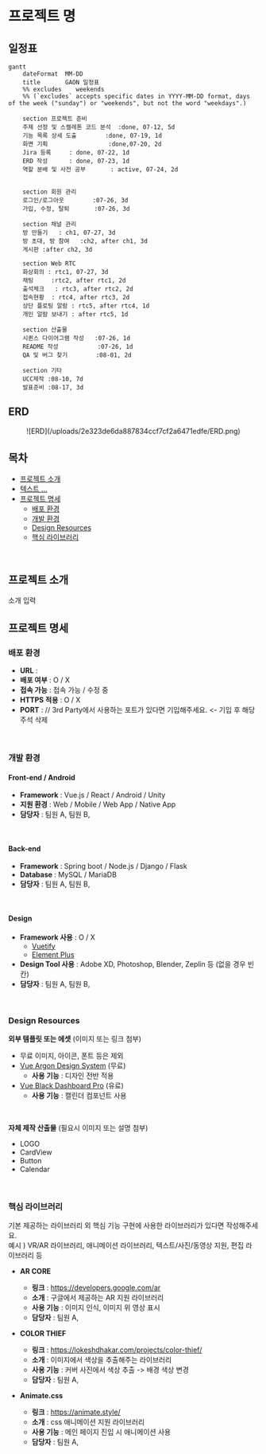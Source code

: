 # 프로젝트 명

## 일정표

```mermaid
gantt
    dateFormat  MM-DD
    title       GAON 일정표
    %% excludes    weekends
    %% (`excludes` accepts specific dates in YYYY-MM-DD format, days of the week ("sunday") or "weekends", but not the word "weekdays".)

    section 프로젝트 준비
    주제 선정 및 스켈레톤 코드 분석	:done, 07-12, 5d
    기능 목록 상세 도출		   :done, 07-19, 1d
    화면 기획				  :done,07-20, 2d
   	Jira 등록		: done, 07-22, 1d
    ERD 작성		: done, 07-23, 1d
    역할 분배 및 사전 공부		: active, 07-24, 2d
   
    
	section 회원 관리
    로그인/로그아웃		:07-26, 3d
    가입, 수정, 탈퇴		 :07-26, 3d
     
    section 채널 관리
    방 만들기 	: ch1, 07-27, 3d
    방 초대, 방 참여   :ch2, after ch1, 3d
    게시판 :after ch2, 3d
    
    section Web RTC
    화상회의 : rtc1, 07-27, 3d
    채팅     :rtc2, after rtc1, 2d
    출석체크   : rtc3, after rtc2, 2d
    접속현황  : rtc4, after rtc3, 2d
    상단 플로팅 알람 : rtc5, after rtc4, 1d
    개인 알람 보내기 : after rtc5, 1d
    
    section 산출물
    시퀸스 다이어그램 작성   :07-26, 1d
    README 작성  			:07-26, 1d
    QA 및 버그 찾기  	  :08-01, 2d
    
    section 기타
    UCC제작 :08-10, 7d
    발표준비 :08-17, 3d
```

## ERD 
<div align="center"> 
![ERD](/uploads/2e323de6da887834ccf7cf2a6471edfe/ERD.png)
</div>

## 목차

- [프로젝트 소개](#프로젝트-소개)   
- [텍스트 ... ](#프로젝트-소개)   
- [프로젝트 명세](#프로젝트-명세)
  - [배포 환경](#배포-환경)
  - [개발 환경](#개발-환경)
  - [Design Resources](#design-resources)
  - [핵심 라이브러리](#핵심-라이브러리)
<br>

## 프로젝트 소개
소개 입력
<br>

## 프로젝트 명세
### 배포 환경
- __URL__ : 
- __배포 여부__ : O / X
- __접속 가능__ : 접속 가능 / 수정 중
- __HTTPS 적용__ : O / X
- __PORT__ : // 3rd Party에서 사용하는 포트가 있다면 기입해주세요. <- 기입 후 해당 주석 삭제
<br>

### 개발 환경
#### Front-end / Android
- __Framework__ : Vue.js / React / Android / Unity
- __지원 환경__ : Web / Mobile / Web App / Native App
- __담당자__ : 팀원 A, 팀원 B,
<br>

#### Back-end
- __Framework__ : Spring boot / Node.js / Django / Flask
- __Database__ : MySQL / MariaDB
- __담당자__ : 팀원 A, 팀원 B,
<br>

#### Design
- __Framework 사용__ : O / X
  - [Vuetify](https://vuetifyjs.com/)
  - [Element Plus](https://element-plus.org/)
- __Design Tool 사용__ : Adobe XD, Photoshop, Blender, Zeplin 등 (없을 경우 빈칸)
- __담당자__ : 팀원 A, 팀원 B,
<br>

### Design Resources
__외부 템플릿 또는 에셋__ (이미지 또는 링크 첨부)
- 무료 이미지, 아이콘, 폰트 등은 제외
- [Vue Argon Design System](https://www.creative-tim.com/product/vue-argon-design-system?affiliate_id=116187) (무료)
  - __사용 기능__ : 디자인 전반 적용
- [Vue Black Dashboard Pro](https://www.creative-tim.com/product/vue-black-dashboard-pro?affiliate_id=116187) (유료)
  - __사용 기능__ : 캘린더 컴포넌트 사용
<br>

__자체 제작 산출물__ (필요시 이미지 또는 설명 첨부)
- LOGO
- CardView
- Button
- Calendar
<br>

### 핵심 라이브러리
기본 제공하는 라이브러리 외 핵심 기능 구현에 사용한 라이브러리가 있다면 작성해주세요.   
예시 ) VR/AR 라이브러리, 애니메이션 라이브러리, 텍스트/사진/동영상 지원, 편집 라이브러리 등

- __AR CORE__
  - __링크__ : https://developers.google.com/ar
  - __소개__ : 구글에서 제공하는 AR 지원 라이브러리
  - __사용 기능__ : 이미지 인식, 이미지 위 영상 표시
  - __담당자__ : 팀원 A, 

- __COLOR THIEF__
  - __링크__ : https://lokeshdhakar.com/projects/color-thief/
  - __소개__ : 이미지에서 색상을 추출해주는 라이브러리
  - __사용 기능__ : 커버 사진에서 색상 추출 -> 배경 색상 변경
  - __담당자__ : 팀원 A,

- __Animate.css__
  - __링크__ : https://animate.style/
  - __소개__ : css 애니메이션 지원 라이브러리
  - __사용 기능__ : 메인 페이지 진입 시 애니메이션 사용
  - __담당자__ : 팀원 A,


